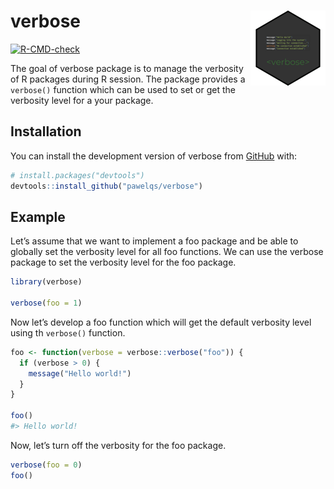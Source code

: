 
<!-- README.md is generated from README.Rmd. Please edit that file -->

# verbose <img src="man/figures/logo.png" align="right" height="120" alt="" />

<!-- badges: start -->

[![R-CMD-check](https://github.com/pawelqs/verbose/actions/workflows/R-CMD-check.yaml/badge.svg)](https://github.com/pawelqs/verbose/actions/workflows/R-CMD-check.yaml)
<!-- badges: end -->

The goal of verbose package is to manage the verbosity of R packages
during R session. The package provides a `verbose()` function which can
be used to set or get the verbosity level for a your package.

## Installation

You can install the development version of verbose from
[GitHub](https://github.com/) with:

``` r
# install.packages("devtools")
devtools::install_github("pawelqs/verbose")
```

## Example

Let’s assume that we want to implement a foo package and be able to
globally set the verbosity level for all foo functions. We can use the
verbose package to set the verbosity level for the foo package.

``` r
library(verbose)

verbose(foo = 1)
```

Now let’s develop a foo function which will get the default verbosity
level using th `verbose()` function.

``` r
foo <- function(verbose = verbose::verbose("foo")) {
  if (verbose > 0) {
    message("Hello world!")
  }
}

foo()
#> Hello world!
```

Now, let’s turn off the verbosity for the foo package.

``` r
verbose(foo = 0)
foo()
```
